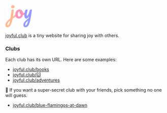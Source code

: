 <img src="logo.svg" height="70" />

[joyful.club](joyful.club) is a tiny website for sharing joy with others.

### Clubs

Each club has its own URL. Here are some examples:

- [joyful.club/books](https://joyful.club/books)
- [joyful.club/🐱](https://joyful.club/🐱)
- [joyful.club/adventures](https://joyful.club/adventures)

🤫 If you want a super-secret club with your friends, pick something no one will guess.

- [joyful.club/blue-flamingos-at-dawn](https://joyful.club/blue-flamingos-at-dawn)
